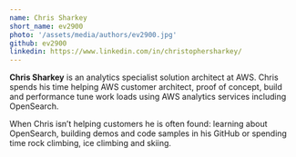 ```yaml
---
name: Chris Sharkey
short_name: ev2900
photo: '/assets/media/authors/ev2900.jpg'
github: ev2900
linkedin: https://www.linkedin.com/in/christophersharkey/
---
```


**Chris Sharkey** is an analytics specialist solution architect at AWS. Chris spends his time helping AWS customer architect, proof of concept, build and performance tune work loads using AWS analytics services including OpenSearch.

When Chris isn’t helping customers he is often found: learning about OpenSearch, building demos and code samples in his GitHub or spending time rock climbing, ice climbing and skiing.
